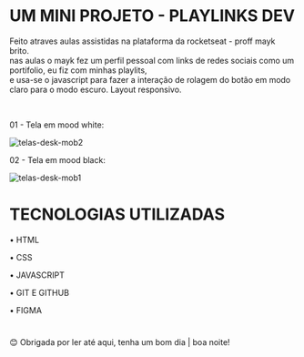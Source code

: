 <h1> UM MINI PROJETO - PLAYLINKS DEV </h1>
<p> Feito atraves aulas assistidas na plataforma da rocketseat - proff mayk brito. <br>
nas aulas o mayk fez um perfil pessoal com links de redes sociais como um portifolio, eu fiz com minhas playlits, <br>
e usa-se o javascript para fazer a interação de rolagem do botão em modo claro para o modo escuro. Layout responsivo.</p>
<br>
<p> 01 - Tela em mood white: </p>

![telas-desk-mob2](https://github.com/julianemayara/playlinks-dev/assets/80775242/e5a9ebc6-87f1-426b-a43a-b7ac4638735f)

<p> 02 - Tela em mood black: </p>

![telas-desk-mob1](https://github.com/julianemayara/playlinks-dev/assets/80775242/aa63683d-e0c2-4931-9448-b2fa4d40401e)

<h1> TECNOLOGIAS UTILIZADAS </h1>
<p> • HTML </p>
<p> • CSS </p>
<p> • JAVASCRIPT </p>
<p> • GIT E GITHUB </p>
<p> • FIGMA </p>

<h1></h1>
<p> 😊 Obrigada por ler até aqui, tenha um bom dia | boa noite! </p>
